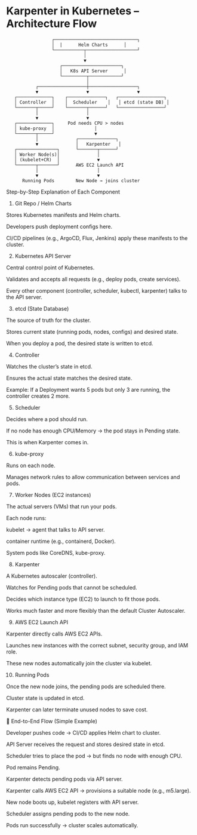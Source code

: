 # Karpenter in Kubernetes – Architecture Flow

```text
                 ┌───────────────────────────────┐
                 │  |      Helm Charts      │
                 └───────────┬───────────────────┘
                             │
                             ▼
                    ┌──────────────────────┐
                    │   K8s API Server      │
                    └─────────┬────────────┘
                              │
           ┌──────────────────┼──────────────────┐
           ▼                  ▼                  ▼
   ┌─────────────┐    ┌──────────────┐   ┌─────────────────┐
   │ Controller  │    │  Scheduler    │   │ etcd (state DB) │
   └───────┬─────┘    └───────┬──────┘   └─────────────────┘
           │                  │
           ▼                  ▼
   ┌─────────────┐     Pod needs CPU > nodes
   │ kube-proxy  │               │
   └───────┬─────┘               ▼
           │              ┌──────────────┐
           ▼              │   Karpenter   │
   ┌───────────────┐      └───────┬──────┘
   │ Worker Node(s)│              │
   │ (kubelet+CR)  │              ▼
   └───────┬───────┘      AWS EC2 Launch API
           │                      │
           ▼                      ▼
      Running Pods        New Node → joins cluster
```
Step-by-Step Explanation of Each Component
1. Git Repo / Helm Charts

Stores Kubernetes manifests and Helm charts.

Developers push deployment configs here.

CI/CD pipelines (e.g., ArgoCD, Flux, Jenkins) apply these manifests to the cluster.

2. Kubernetes API Server

Central control point of Kubernetes.

Validates and accepts all requests (e.g., deploy pods, create services).

Every other component (controller, scheduler, kubectl, karpenter) talks to the API server.

3. etcd (State Database)

The source of truth for the cluster.

Stores current state (running pods, nodes, configs) and desired state.

When you deploy a pod, the desired state is written to etcd.

4. Controller

Watches the cluster’s state in etcd.

Ensures the actual state matches the desired state.

Example: If a Deployment wants 5 pods but only 3 are running, the controller creates 2 more.

5. Scheduler

Decides where a pod should run.

If no node has enough CPU/Memory → the pod stays in Pending state.

This is when Karpenter comes in.

6. kube-proxy

Runs on each node.

Manages network rules to allow communication between services and pods.

7. Worker Nodes (EC2 instances)

The actual servers (VMs) that run your pods.

Each node runs:

kubelet → agent that talks to API server.

container runtime (e.g., containerd, Docker).

System pods like CoreDNS, kube-proxy.

8. Karpenter

A Kubernetes autoscaler (controller).

Watches for Pending pods that cannot be scheduled.

Decides which instance type (EC2) to launch to fit those pods.

Works much faster and more flexibly than the default Cluster Autoscaler.

9. AWS EC2 Launch API

Karpenter directly calls AWS EC2 APIs.

Launches new instances with the correct subnet, security group, and IAM role.

These new nodes automatically join the cluster via kubelet.

10. Running Pods

Once the new node joins, the pending pods are scheduled there.

Cluster state is updated in etcd.

Karpenter can later terminate unused nodes to save cost.

🔹 End-to-End Flow (Simple Example)

Developer pushes code → CI/CD applies Helm chart to cluster.

API Server receives the request and stores desired state in etcd.

Scheduler tries to place the pod → but finds no node with enough CPU.

Pod remains Pending.

Karpenter detects pending pods via API server.

Karpenter calls AWS EC2 API → provisions a suitable node (e.g., m5.large).

New node boots up, kubelet registers with API server.

Scheduler assigns pending pods to the new node.

Pods run successfully → cluster scales automatically.

